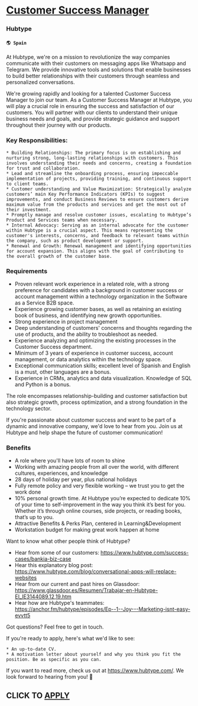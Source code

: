 # [Customer Success Manager](https://www.remotewlb.com/apply/customer-success-manager-69961)  
### Hubtype  
#### `🌎 Spain`  

At Hubtype, we're on a mission to revolutionize the way companies communicate with their customers on messaging apps like Whatsapp and Telegram. We provide innovative tools and solutions that enable businesses to build better relationships with their customers through seamless and personalized conversations.

We're growing rapidly and looking for a talented Customer Success Manager to join our team. As a Customer Success Manager at Hubtype, you will play a crucial role in ensuring the success and satisfaction of our customers. You will partner with our clients to understand their unique business needs and goals, and provide strategic guidance and support throughout their journey with our products.

### Key Responsibilities:

    * Building Relationships: The primary focus is on establishing and nurturing strong, long-lasting relationships with customers. This involves understanding their needs and concerns, creating a foundation for trust and collaboration.
    * Lead and streamline the onboarding process, ensuring impeccable implementation of projects, providing training, and continuous support to client teams.
    * Customer understanding and Value Maximization: Strategically analyze customers’ main Key Performance Indicators (KPIs) to suggest improvements, and conduct Business Reviews to ensure customers derive maximum value from the products and services and get the most out of their investment.
    * Promptly manage and resolve customer issues, escalating to Hubtype’s Product and Services teams when necessary.
    * Internal Advocacy: Serving as an internal advocate for the customer within Hubtype is a crucial aspect. This means representing the customer's interests, concerns, and feedback to relevant teams within the company, such as product development or support.
    * Renewal and Growth: Renewal management and identifying opportunities for account expansion. This aligns with the goal of contributing to the overall growth of the customer base.

### Requirements

  * Proven relevant work experience in a related role, with a strong preference for candidates with a background in customer success or account management within a technology organization in the Software as a Service B2B space.
  * Experience growing customer bases, as well as retaining an existing book of business, and identifying new growth opportunities.
  * Strong experience in project management
  * Deep understanding of customers' concerns and thoughts regarding the use of products, and the ability to troubleshoot as needed.
  * Experience analyzing and optimizing the existing processes in the Customer Success department.
  * Minimum of 3 years of experience in customer success, account management, or data analytics within the technology space.
  * Exceptional communication skills; excellent level of Spanish and English is a must, other languages are a bonus.
  * Experience in CRMs, analytics and data visualization. Knowledge of SQL and Python is a bonus.

The role encompasses relationship-building and customer satisfaction but also strategic growth, process optimization, and a strong foundation in the technology sector.

If you're passionate about customer success and want to be part of a dynamic and innovative company, we'd love to hear from you. Join us at Hubtype and help shape the future of customer communication!

### Benefits

  * A role where you'll have lots of room to shine
  * Working with amazing people from all over the world, with different cultures, experiences, and knowledge
  * 28 days of holiday per year, plus national holidays
  * Fully remote policy and very flexible working – we trust you to get the work done
  * 10% personal growth time. At Hubtype you’re expected to dedicate 10% of your time to self-improvement in the way you think it’s best for you. Whether it’s through online courses, side projects, or reading books, that’s up to you.
  * Attractive Benefits & Perks Plan, centered in Learning&Development
  * Workstation budget for making great work happen at home

Want to know what other people think of Hubtype?

  * Hear from some of our customers: https://www.hubtype.com/success-cases/bankia-biz-case
  * Hear this explanatory blog post: https://www.hubtype.com/blog/conversational-apps-will-replace-websites
  * Hear from our current and past hires on Glassdoor: https://www.glassdoor.es/Resumen/Trabajar-en-Hubtype-EI_IE3144089.12,19.htm
  * Hear how are Hubtype's teammates: https://anchor.fm/hubtype/episodes/Ep--1--Joy---Marketing-isnt-easy-evvtt5

Got questions? Feel free to get in touch.

If you're ready to apply, here's what we'd like to see:

    * An up-to-date CV.
    * A motivation letter about yourself and why you think you fit the position. Be as specific as you can.

If you want to read more, check us out at https://www.hubtype.com/. We look forward to hearing from you! 👋

  
## CLICK TO [APPLY](https://www.remotewlb.com/apply/customer-success-manager-69961)

